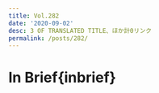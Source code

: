 ```yaml
---
title: Vol.282
date: '2020-09-02'
desc: 3 OF TRANSLATED TITLE、ほか計0リンク
permalink: /posts/282/
---
```


# In Brief{inbrief}
